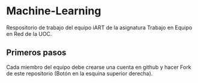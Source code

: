 # Machine-Learning
Respositorio de trabajo del equipo iART de la asignatura Trabajo en Equipo en Red de la UOC.
## Primeros pasos
Cada miembro del equipo debe crearse una cuenta en github y hacer Fork de este repositorio (Botón en la esquina superior derecha).
